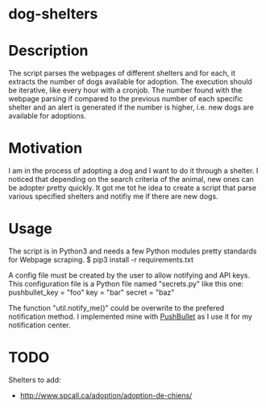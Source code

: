 # dog-shelters

Description
======
The script parses the webpages of different shelters and for each, it extracts the number of dogs available for adoption. The execution should be iterative, like every hour with a cronjob. The number found with the webpage parsing if compared to the previous number of each specific shelter and an alert is generated if the number is higher, i.e. new dogs are available for adoptions.


Motivation
======
I am in the process of adopting a dog and I want to do it through a shelter. I noticed that depending on the search criteria of the animal, new ones can be adopter pretty quickly. It got me tot he idea to create a script that parse various specified shelters and notifiy me if there are new dogs.

Usage
======
The script is in Python3 and needs a few Python modules pretty standards for Webpage scraping.
\$ pip3 install -r requirements.txt

A config file must be created by the user to allow notifying and API keys. This configuration file is a Python file named "secrets.py" like this one:
pushbullet_key = "foo"
key = "bar"
secret = "baz"

The function "util.notify_me()" could be overwrite to the prefered notification method. I implemented mine with [PushBullet](https://www.pushbullet.com/) as I use it for my notification center.

TODO
======
Shelters to add:
* http://www.spcall.ca/adoption/adoption-de-chiens/

